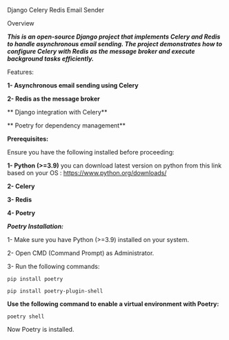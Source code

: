 Django Celery Redis Email Sender

Overview

***This is an open-source Django project that implements Celery and Redis to handle asynchronous email sending. The project demonstrates how to configure Celery with Redis as the message broker and execute background tasks efficiently.***

Features:

**1- Asynchronous email sending using Celery**

**2- Redis as the message broker**

** Django integration with Celery**

** Poetry for dependency management**

**Prerequisites:**

Ensure you have the following installed before proceeding:

**1- Python (>=3.9)** 
 you can download latest version on python from this link based on your OS : https://www.python.org/downloads/

**2- Celery**

**3- Redis**

**4- Poetry**

***Poetry Installation:***

1- Make sure you have Python (>=3.9) installed on your system.

2- Open CMD (Command Prompt) as Administrator.

3- Run the following commands:

```pip install poetry ```

```pip install poetry-plugin-shell```

**Use the following command to enable a virtual environment with Poetry:**

```poetry shell```

Now Poetry is installed.


    

